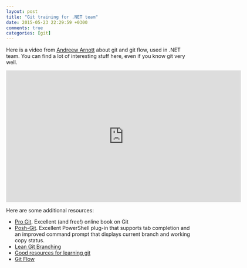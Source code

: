 ```yaml
---
layout: post
title: "Git training for .NET team"
date: 2015-05-23 22:29:59 +0300
comments: true
categories: [git]
---
```


Here is a video from [Andreew  Arnott](https://twitter.com/aarnott) about git and git flow, used in .NET team.  You can find a lot of interesting stuff here, even if you know git very well. 

<iframe src="https://channel9.msdn.com/Series/NET-Framework/Git-Training-for-the-NET-Team/player" width="640" height="360" allowFullScreen frameBorder="0"></iframe>

<!--more-->

Here are some additional resources:

- [Pro Git][1]. Excellent (and free!) online book on Git
- [Posh-Git][2]. Excellent PowerShell plug-in that supports tab completion and an improved command prompt that displays current branch and working copy status.
- [Lean Git Branching][3]
- [Good resources for learning git][4]
- [Git Flow][5]

[1]: www.progit.com
[2]: http://haacked.com/archive/2011/12/13/better-git-with-powershell.aspx/
[3]: http://pcottle.github.io/learnGitBranching/
[4]: https://help.github.com/articles/good-resources-for-learning-git-and-github/
[5]: https://guides.github.com/introduction/flow/

